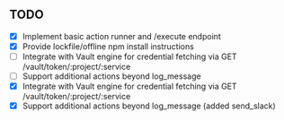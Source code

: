 ## TODO
- [x] Implement basic action runner and /execute endpoint
- [x] Provide lockfile/offline npm install instructions
- [ ] Integrate with Vault engine for credential fetching via GET /vault/token/:project/:service
- [ ] Support additional actions beyond log_message
- [x] Integrate with Vault engine for credential fetching via GET /vault/token/:project/:service
- [x] Support additional actions beyond log_message (added send_slack)
